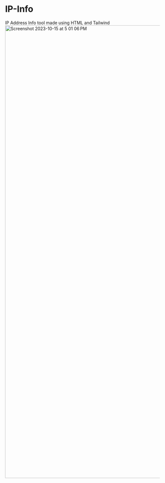 # IP-Info
IP Address Info tool made using HTML and Tailwind
<img width="1470" alt="Screenshot 2023-10-15 at 5 01 06 PM" src="https://github.com/TheTusharChopra/IP-Info/assets/73119477/c87a2abe-0c4f-43a1-bdd4-d60dfa4c8d6c">
